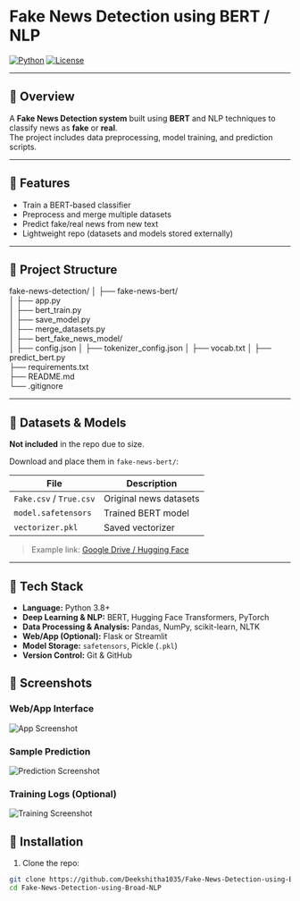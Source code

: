 # Fake News Detection using BERT / NLP

[![Python](https://img.shields.io/badge/Python-3.8%2B-blue)](https://www.python.org/)
[![License](https://img.shields.io/badge/License-MIT-green)](https://opensource.org/licenses/MIT)

---

## 🔹 Overview
A **Fake News Detection system** built using **BERT** and NLP techniques to classify news as **fake** or **real**.  
The project includes data preprocessing, model training, and prediction scripts.

---

## 🔹 Features
- Train a BERT-based classifier
- Preprocess and merge multiple datasets
- Predict fake/real news from new text
- Lightweight repo (datasets and models stored externally)

---

## 🔹 Project Structure

fake-news-detection/
│
├── fake-news-bert/             
│   ├── app.py                  
│   ├── bert_train.py           
│   ├── save_model.py           
│   ├── merge_datasets.py       
│   ├── bert_fake_news_model/   
│       ├── config.json
│       ├── tokenizer_config.json
│       ├── vocab.txt
│
├── predict_bert.py             
├── requirements.txt            
├── README.md                   
└── .gitignore                  


---

## 🔹 Datasets & Models
**Not included** in the repo due to size.  

Download and place them in `fake-news-bert/`:

| File | Description |
|------|------------|
| `Fake.csv` / `True.csv` | Original news datasets |
| `model.safetensors` | Trained BERT model |
| `vectorizer.pkl` | Saved vectorizer |

> Example link: [Google Drive / Hugging Face](#)

---

## 🔹 Tech Stack

- **Language:** Python 3.8+
- **Deep Learning & NLP:** BERT, Hugging Face Transformers, PyTorch
- **Data Processing & Analysis:** Pandas, NumPy, scikit-learn, NLTK
- **Web/App (Optional):** Flask or Streamlit
- **Model Storage:** `safetensors`, Pickle (`.pkl`)
- **Version Control:** Git & GitHub


## 🔹 Screenshots

### Web/App Interface
![App Screenshot](screenshots/app_interface.png)

### Sample Prediction
![Prediction Screenshot](screenshots/prediction.png)

### Training Logs (Optional)
![Training Screenshot](screenshots/training.png)


## 🔹 Installation

1. Clone the repo:
```bash
git clone https://github.com/Deekshitha1035/Fake-News-Detection-using-Broad-NLP.git
cd Fake-News-Detection-using-Broad-NLP
